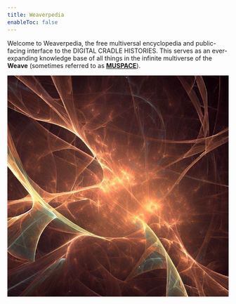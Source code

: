 ```yaml
---
title: Weaverpedia
enableToc: false
---
```


Welcome to Weaverpedia, the free multiversal encyclopedia and public-facing interface to the DIGITAL CRADLE HISTORIES. This serves as an ever-expanding knowledge base of all things in the infinite multiverse of the **Weave** (sometimes referred to as [**MUSPACE**](notes/Fragment_MUSPACE.md)).

![The Weave](notes/images/weave-1.png)
